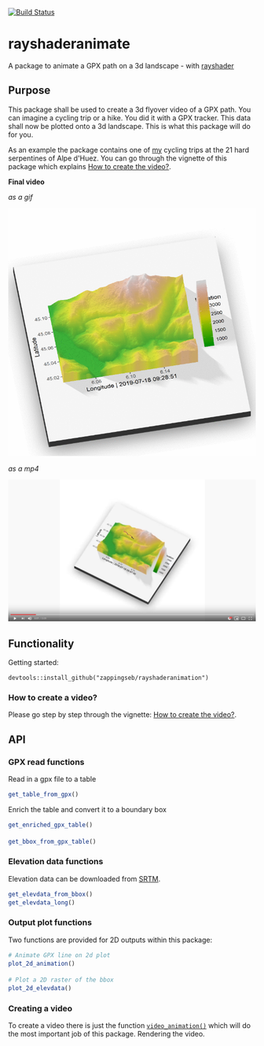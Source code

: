 [![Build Status](https://travis-ci.org/zappingseb/rayshaderanimate.svg?branch=master)](https://travis-ci.org/zappingseb/rayshaderanimate)

# rayshaderanimate

A package to animate a GPX path on a 3d landscape - with [rayshader](http://rayshader.com)

## Purpose

This package shall be used to create a 3d flyover video of a GPX path. You can imagine
a cycling trip or a hike. You did it with a GPX tracker. This data shall now be plotted
onto a 3d landscape. This is what this package will do for you.

As an example the package contains one of [my](https://github.com/zappingseb) cycling
trips at the 21 hard serpentines of Alpe d'Huez. You can go through the vignette
of this package which explains [How to create the video?](https://zappingseb.github.io/rayshaderanimate/articles/create_video.html).

**Final video**

*as a gif*

![](inst/video.gif)


*as a mp4*

[![](inst/youtube.png)](https://www.youtube.com/watch?v=NNb50ccJ6jI)



## Functionality

Getting started:

```
devtools::install_github("zappingseb/rayshaderanimation")
```

### How to create a video?

Please go step by step through the vignette: [How to create the video?](https://zappingseb.github.io/rayshaderanimate/articles/create_video.html).

## API

### GPX read functions

Read in a gpx file to a table

```r
get_table_from_gpx()
```

Enrich the table and convert it to a boundary box

```r
get_enriched_gpx_table()

get_bbox_from_gpx_table()
```

### Elevation data functions

Elevation data can be downloaded from [SRTM](http://srtm.csi.cgiar.org/srtmdata/).

```r
get_elevdata_from_bbox()
get_elevdata_long()
```

### Output plot functions

Two functions are provided for 2D outputs within this package:

```r
# Animate GPX line on 2d plot
plot_2d_animation()

# Plot a 2D raster of the bbox
plot_2d_elevdata()

```

### Creating a video

To create a video there is just the function [`video_animation()`](https://zappingseb.github.io/rayshaderanimate/reference/video_animation.html) which will do 
the most important job of this package. Rendering the video.